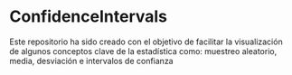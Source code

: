 # ConfidenceIntervals
Este repositorio ha sido creado con el objetivo de facilitar la visualización de algunos conceptos clave de la estadística como: muestreo aleatorio, media, desviación e intervalos de confianza
